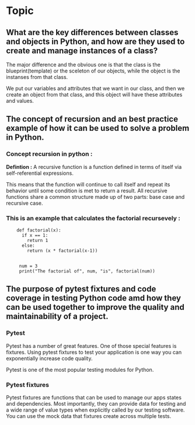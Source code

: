 # Topic

## What are the key differences between classes and objects in Python, and how are they used to create and manage instances of a class?
The major difference and the obvious one is that the class is the blueprint(template) or the sceleton of our objects, while the object is the instanses from that
class.

We put our variables and attributes that we want in our class, and then we create an object from that class, and this object will have these attributes and values.

## The concept of recursion and an best practice example of how it can be used to solve a problem in Python.
### Concept recursion in python : 
**Defintion :** A recursive function is a function defined in terms of itself via self-referential expressions.


This means that the function will continue to call itself and repeat its behavior until some condition is met to return a result. All recursive functions share
a common structure made up of two parts: base case and recursive case.

### This is an example that calculates the factorial recursevely : 
        
        def factorial(x):
          if x == 1:
            return 1
          else:
            return (x * factorial(x-1))
    

         num = 3
         print("The factorial of", num, "is", factorial(num))
         




## The purpose of pytest fixtures and code coverage in testing Python code amd how they can be used together to improve the quality and maintainability of a project.
### Pytest
Pytest has a number of great features. One of those special features is fixtures. Using pytest fixtures to test your application is one way you can exponentially
increase code quality. 


Pytest is one of the most popular testing modules for Python.
### Pytest fixtures
Pytest fixtures are functions that can be used to manage our apps states and dependencies. Most importantly, they can provide data for testing and a wide range of value
types when explicitly called by our testing software. You can use the mock data that fixtures create across multiple tests.

